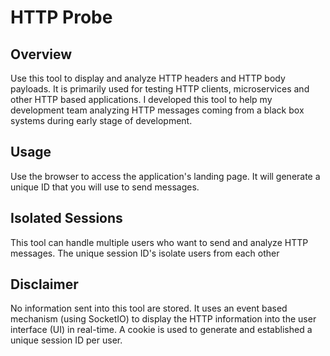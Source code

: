 # HTTP Probe

## Overview
Use this tool to display and analyze HTTP headers and HTTP body payloads. 
It is primarily used for testing HTTP clients, microservices and 
other HTTP based applications. I developed this tool to help my development 
team analyzing HTTP messages coming from a black box systems during early 
stage of development.

## Usage
Use the browser to access the application's landing page. It will generate
a unique ID that you will use to send messages.

## Isolated Sessions
This tool can handle multiple users who want to send and analyze HTTP messages. 
The unique session ID's isolate users from each other

## Disclaimer
No information sent into this tool are stored. 
It uses an event based mechanism (using SocketIO) to display the HTTP 
information into the user interface (UI) in real-time. A cookie is used to 
generate and established a unique session ID per user.

